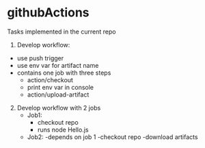 # githubActions
Tasks implemented in the current repo

1. Develop workflow:
 - use push trigger
 - use env var for artifact name
 - contains one job with three steps
     - action/checkout
     - print env var in console
     - action/upload-artifact
       
2. Develop workflow with 2 jobs
   - Job1:
     - checkout repo
     - runs node Hello.js
   - Job2:
      -depends on job 1
      -checkout repo
      -download artifacts
      
